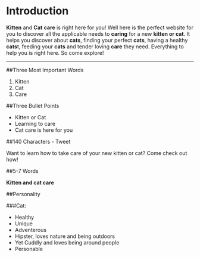 
# Introduction

**Kitten** and **Cat** **care** is right here for you! Well here is the perfect website for you to discover all the applicable needs to **caring** for a new **kitten or cat**. It helps you discover about **cats**, finding your perfect **cats**, having a healthy **cats**t, feeding your **cats** and tender loving **care** they need. Everything to help you is right here. So come explore!

---

##Three Most Important Words

1. Kitten
2. Cat
3. Care

##Three Bullet Points

- Kitten or Cat
- Learning to care
- Cat care is here for you

##140 Characters - Tweet

Want to learn how to take care of your new kitten or cat? Come check out how!

##5-7 Words

**Kitten and cat care**

##Personality

###Cat: 
- Healthy
- Unique
- Adventerous
- Hipster, loves nature and being outdoors
- Yet Cuddly and loves being around people
- Personable